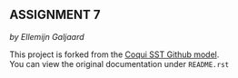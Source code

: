 ASSIGNMENT 7
-----------
*by Ellemijn Galjaard*

This project is forked from the [Coqui SST Github model](https://github.com/coqui-ai/STT).  
You can view the original documentation under ``README.rst``
